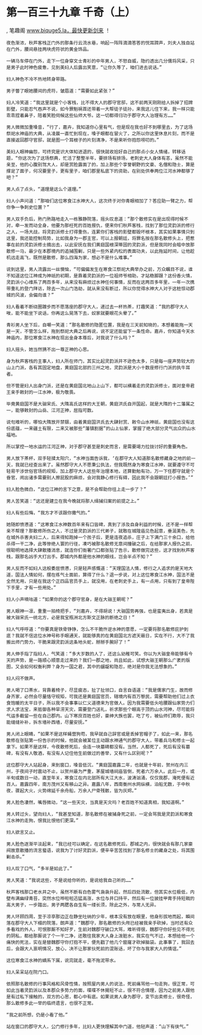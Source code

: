 # 第一百三十九章 千奇（上）
, 笔趣阁 www.biquge5.la，最快更新剑来 ！

    夜色渐浓，秋芦客栈正门外的那条行云流水巷，响起一阵阵滴滴答答的悦耳蹄声，刘夫人独自站在门外，腰间悬挂两块虎符状的黄金饰品。

    一辆马车停在门外，走下一位身穿文士青衫的中年男人，不怒自威，隐约透出几分儒将风采，只是男子此时神色疲惫，见到美妇人后露出笑意，“让你久等了，咱们进去说话。”

    妇人神色不冷不热地转身带路。

    男子瞥了眼她腰间的虎符，皱眉道：“需要如此紧张？”

    妇人冷笑道：“我这里就是个小客栈，比不得大人的郡守官邸，这不前两天刚刚给人拆掉了招牌影壁，只能忍气吞声不说，如今罪魁祸首还带着一大帮徒子徒孙，来我这儿住下来，我一样只能乖乖捏着鼻子，陪着笑脸伺候这些仙师大爷。这一切都得归功于郡守大人治理有方……”

    男人微微加重嗓音，“行了，嘉卉，我知道你心里有气，但是现在我也好不到哪里去，为了这场祭祀水神庙的大典，从凌晨一直忙到现在，嗓子眼都在冒火了，之所以你这里休息片刻，而不是直接返回郡守官邸，就是图一个耳根子的片刻清净，不是来听你抱怨唠叨的。”

    美妇人眼神幽怨，可终究是识大体知进退的，很快就收拾好自己的那点小女人情绪，转移话题，“你这次为了这场祭典，忙活了整整半年，要排场有排场，老刺史大人身体有恙，虽然不能亲至，他的心腹别驾大人，却是赏脸露面了的，加上那些个享誉朝野的文豪、名僧和隐士，算是撑足了面子，何况要里子，更有里子，咱们郡里私底下的资助，在别处供奉两位江河水神都够了吧？”

    男人点了点头，“道理是这么个道理。”

    妇人小声问道：“那咱们这位寒食江水神大人，这次终于对你青眼相加了？答应助一臂之力，帮你争一争刺史位置？”

    男人双手负后，熟门熟路地走入一栋雅静院落，摇头叹息道：“那个散修实在是出现得时候不对，牵一发而动全身，他要为那枉死的百姓报仇，便来你们秋芦客栈，找到了那位灵韵派的修行之人，一场大战，将灵韵派修士打得重伤，连累你们客栈的影壁都毁坏根本，其实如果事情只到这里，我还能控制局势，比如我身为一郡主官，可以上报朝廷，将罪名按在那名散修头上，把惹事在前的灵韵派修士摘出去，以此安抚在我们黄庭国根深蒂固的灵韵派，但是我同时会暗中放那散修一马，最少在本郡境内的追捕围剿，只是一些外紧内松的表面功夫，以此拖延时间，让他趁机远走高飞，既然是散修，那么四海为家，想必不是什么难事。”

    说到这里，男人流露出一丝懊恼，“可偏偏发生在寒食江祭祀大典举办之前，万众瞩目不说，谁不知道这位江神成为神祇的初期，是靠着灵韵派的一位祖师爷相助，才站稳脚跟？这份香火情，灵韵派小心维系了两百多年，从来没有麻烦过水神任何事情，反而在这两百多年里，一年一次携带重礼的登门拜访，除去一次山门浩劫，就从来没有断过，所以你觉得水神大人对于这桩惊动郡城的风波，会偏向谁？”

    妇人看着不断绕圈踱步而不愿落座的郡守大人，递过去一杯热茶，打趣笑道：“我的郡守大人唉，能不能坐下说话，你再这么晃荡下去，奴家就要眼花头晕了。”

    青衫男人坐下后，自嘲一笑道：“那名散修的隐匿位置，我是在三天前知晓的，本想着能拖一天是一天，不管怎么样，拖到祭祀大典之后再说，说不定还能留下一条性命。嘉卉，你知道今天水神庙内，那位寒食江水神在现出金身本尊后，对我说了什么吗？”

    妇人摇头，她当然猜不出一尊正神的心思。

    身为秋芦客栈的主事人，妇人所在师门，其实比起灵韵派并不逊色太多，只是每一座声势较大的山上门派，各有其固定地盘，黄庭国北部的三州之地，灵韵派是大小十数座修行门派的执牛耳者。

    但不管是妇人出身门派，还是在黄庭国北地山上山下，都可以横着走的灵韵派修士，面对皇帝君王亲手敕封的一江水神，极为敬畏。

    毕竟黄庭国不是大骊宋氏、大隋高氏这样的大王朝，黄庭洪氏自开国起，就是大隋的十二藩属之一，能够敕封的山岳、江河正神，屈指可数。

    说句难听的，哪怕大隋放开禁锢，由着黄庭国洪氏去大肆封赏、敕令山水神祇，黄庭国也没有这份底蕴，一来疆土有限，二来又被那些“藩镇割据”的山上仙家，掌握了绝大部分灵气出众的山水福地。

    所以掌控一地水运的江河正神，对于郡守甚至是刺史而言，是需要竭力拉拢讨好的重要角色。

    男人放下茶杯，双手轻揉太阳穴，“水神当面告诉我，‘在郡守大人知道那名散修藏身之地的前一天，我就已经查出来了。虽然郡守大人不愿秉公执法，但我既然身为寒食江水神，就要遵守不可轻易干涉世俗官场的规矩，加上郡守大人这些年治理本地，还算勤勉有功，万一下任郡守就是个昏官，闹出诸多需要别人擦屁股的麻烦，会对我静心修行有碍，因此我不会跟朝廷打小报告。’”

    妇人脸色微白，“这位江神的言下之意，是不会帮助你往上走一步了？”

    男人苦笑道：“这还是建立在我今晚就将那人缉捕归案的前提之上。”

    妇人有些后悔，“我方才不该跟你撒气的。”

    她随即愤懑道：“这寒食江水神数百年来有口皆碑，真到了涉及自身利益的时候，还不是一样帮亲不帮理？那散修所伤之人，不过是灵韵派的三代弟子，就敢在城隍庙见色起意，垂涎美色，先在城外杀害夫妇二人，后来得知跑掉一个孩子后，更是连夜追杀，庄子上下满门三十余口，给他杀得一干二净，此等惨绝人寰的行径，凑巧被那名散修无意间撞破之后，在给那家人报仇之前，很聪明地选择大肆散播消息，就连你们衙署门口都张贴了告示，散修做完这些，这才找到秋芦客栈，跟那名凶手大打出手。郡城内外都是他水神的眼线，岂会半点不知？”

    男人反而不如妇人这般委屈愤懑，只是轻声感慨道：“天理国法人情，修行之人追求的是天地大道，国法人情如何，摆在练气士面前，算得了什么？退一步说，对上这位寒食江水神，国法不是全然无用，只是在我这个正四品官员手上，就没用，在老刺史手上，有一点用，只有到了皇帝陛下手里，才有一些用处。”

    妇人小声嘀咕道：“如果你的这个郡守官身，是在大骊王朝呢？”

    男人眼神一凛，重重一拍椅把手，“刘嘉卉，不得胡说！大骊国势再强，也是蛮夷出身，若真是被大骊宋氏一统北方，必是我宝瓶洲北方斯文正脉的断绝之日！”

    妇人气呼呼道：“你要真是铁骨铮铮，怎么不干脆忤逆水神的意愿，一定要将那名散修庇护到底？我就不信这位水神号称手眼通天，就能够真的在黄庭国北方遮天蔽日，实在不行，大不了我搬出师门势力，干脆来跟灵韵派这条地头蛇，掰掰手腕好了！”

    男人伸手指了指妇人，气笑道：“多大岁数的人了，还这么幼稚可笑。你以为大骊皇帝能够有今天的声势，是一路顺心顺意走过来的？我们一郡之地，尚且如此，试想大骊王朝那么广袤的版图，又会如何权衡利弊？身为一国之君，其中的龌龊和隐忍，绝对是你我无法想象的。”

    妇人闷不做声。

    男人喝了口茶水，背靠着椅子，尽显疲态，扯了扯领口，自言自语道：“我是儒家门生，故而修身齐家，必然会尽量恪守规矩，可我还是黄庭国官员，辖境内有百万黎民，需要帮助他们过上衣食饱暖的太平日子，所以我不会事事以仁义道德来为官做人。因为我需要低头哈腰跟仙家势力们求人求法宝，来抵御各种旱涝天灾，需要登门送礼，祈求那些个眼高于顶的山水河神，尽可能将气运多截留一些在自己郡内。山下寒庶百姓也好，豪绅大族也罢，吃了亏，被仙师们欺辱，我只能缝缝补补，拆东墙补西墙，尽量安抚。”

    男人闭上眼睛，“如果不是这样蝇营狗苟，我早就自己辞官或是丢掉官帽子了，如此一来，那名散修在张贴第一份告示的时候，他就会被某位主动跟水神通气的郡守大人，带着兵马和修士一起拿下。如果不是这样，今夜散修死后，会连一块墓碑都没有。当然，人都死了，死后有没有墓碑，有没有人敬酒，有没有人记住他生前做过的善举，又有什么区别呢？”

    这位郡守大人站起身，来到窗口，嗓音低沉，“黄庭国嘉露二年，也就是十年前，贺州在内三州，于夜间子时震动不止，以贺州最为严重，茅屋城墙祠庙皆倒，死者六万余人。此后一月，或半旬或数日一动，直至年关，寒食江在内北部所有大江大水，波涛汹涌，仅仅我郡，淹死便有近百人。嘉露四年，南方茂州又有移山之异。嘉露八年，西南衡州水网纵横，泊船无数，于中秋夜，骤起大火，火势绵延千余舟船，万余人尸骨残骸，皆为灰烬。”

    男人脸色凄然，嘴唇微动，“这一些天灾，当真是天灾吗？老百姓不知道真相，我知道啊。”

    男人转过头，望向妇人，“我甚至知道，那名散修在被捕身死之前，一定会骂我是灵韵派和寒食江水神的走狗，恨我比恨他们更深。”

    妇人欲言又止。

    男人脸色逐渐平淡起来，“我已经可以确定，在这名散修死后，郡城之内，很快就会有那几家豪阀故意散播的流言蜚语，说我为了讨好灵韵派，便辛辛苦苦找到了那名修士的藏身之处，将其围剿击杀。”

    妇人叹了口气，“多半是如此了。”

    男人笑道：“我说这些，不是说给你听的，是说给我自己听的……”

    秋芦客栈那口老水井之中，虽然不断有白色雾气袅袅升起，然后四处流散，但其实水位极低，内壁布满幽绿青苔，突然水位哗啦啦迅猛高涨，水位与井口持平，然后有一位披挂甲胄手持短戟的高大男子，一步踏出，男子两腮各自生有一缕长须，除此之外，与常人无异。

    男人环顾四周，至于凉亭那边正在静坐吐纳的少年，根本没有放在眼里，他身形拔地而起，瞬间落在郡守大人下榻的院落，朗声道：“魏郡守，那名散修的头颅已经被我亲手砍掉，当时还有众多看戏的外人，可恨那厮不知好歹，生前对魏郡守破口大骂，难听得很，魏郡守你好些见不得光的阴私，都给那厮说了个一干二净，还敢往我家大人身上泼脏水，我实在气不过，本想给他一个痛快的死法，实在是替魏郡守你打抱不平，便先戳了他几个窟窿才砍掉脑袋。此事事了，我回去后，会跟大人禀明情况，放心，决不让那家伙死前的混账话，坏了你与我家大人的情谊。”

    这位寒食江水神的嫡系下属，说完就走，毫不拖泥带水。

    妇人呆呆站在院门口。

    依照那名散修的行事风格和风骨性情，按照屋内男人的说法，死前痛骂他一句走狗，很正常，可如此当着灵韵派以及本郡众多势力的面，喋喋不休揭短不止，很不符合情理，因为之前男人跟他是有过私下接触的，双方的心思，都心中有底。如果说男人身为郡守，变节出卖修士，很奇怪，那么散修多此一举的临终遗言，也很不正常。

    “我之前所想，仍是小看了他。”

    站在窗口的郡守大人，公门修行多年，比妇人更快理解其中门道，他轻声道：“山下有侠气。”
